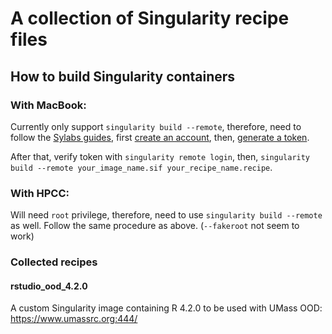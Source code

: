 # A collection of Singularity recipe files

## How to build Singularity containers
### With MacBook:
Currently only support ```singularity build --remote```, therefore, need to follow the [Sylabs guides](https://sylabs.io/guides/3.3/user-guide/cloud_library.html), first [create an account](https://sylabs.io/guides/3.3/user-guide/cloud_library.html#make-an-account), then, [generate a token](https://sylabs.io/guides/3.3/user-guide/cloud_library.html#creating-a-access-token).

After that, verify token with ```singularity remote login```, then, ```singularity build --remote your_image_name.sif your_recipe_name.recipe```.

### With HPCC:
Will need ```root``` privilege, therefore, need to use ```singularity build --remote``` as well. Follow the same procedure as above. (```--fakeroot``` not seem to work)

### Collected recipes
#### rstudio_ood_4.2.0
A custom Singularity image containing R 4.2.0 to be used with UMass OOD: https://www.umassrc.org:444/
